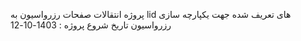 پروژه انتقالات صفحات رزرواسیون به lid های تعریف شده جهت یکپارچه سازی رزرواسیون 
تاریخ شروع پروژه : 1403-10-12
